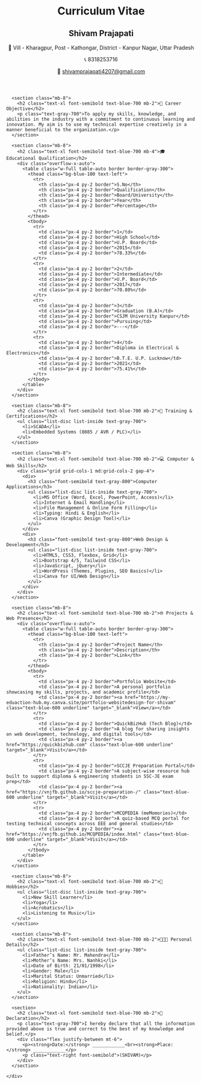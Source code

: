 <!DOCTYPE html>
<html lang="en">
  <head>
    <meta charset="UTF-8" />
    <meta name="viewport" content="width=device-width, initial-scale=1.0" />
    <title>Shivam Prajapati - Portfolio</title>
    <script src="https://cdn.tailwindcss.com"></script>
  </head>
  <body class="bg-gray-100 font-sans text-gray-800">
    <div class="max-w-5xl mx-auto p-6 bg-white shadow-md mt-8 rounded-2xl">
      <header class="mb-10 border-b pb-4">
        <h1 class="text-4xl font-bold text-blue-800 mb-2">Curriculum Vitae</h1>
        <div class="text-left space-y-1">
          <h2 class="text-2xl font-semibold text-gray-800">Shivam Prajapati</h2>
          <p>📍 Vill - Kharagpur, Post - Kathongar, District - Kanpur Nagar, Uttar Pradesh</p>
          <p>📞 <span class="text-gray-700">8318253716</span></p>
          <p>📧 <a href="mailto:shivamprajapati4207@gmail.com" class="text-blue-600 underline">shivamprajapati4207@gmail.com</a></p>
        </div>
      </header>

      <section class="mb-8">
        <h2 class="text-xl font-semibold text-blue-700 mb-2">🎯 Career Objective</h2>
        <p class="text-gray-700">To apply my skills, knowledge, and abilities in the industry with a commitment to continuous learning and innovation. My aim is to use my technical expertise creatively in a manner beneficial to the organization.</p>
      </section>

      <section class="mb-8">
        <h2 class="text-xl font-semibold text-blue-700 mb-4">🎓 Educational Qualification</h2>
        <div class="overflow-x-auto">
          <table class="w-full table-auto border border-gray-300">
            <thead class="bg-blue-100 text-left">
              <tr>
                <th class="px-4 py-2 border">S.No</th>
                <th class="px-4 py-2 border">Qualification</th>
                <th class="px-4 py-2 border">Board/University</th>
                <th class="px-4 py-2 border">Year</th>
                <th class="px-4 py-2 border">Percentage</th>
              </tr>
            </thead>
            <tbody>
              <tr>
                <td class="px-4 py-2 border">1</td>
                <td class="px-4 py-2 border">High School</td>
                <td class="px-4 py-2 border">U.P. Board</td>
                <td class="px-4 py-2 border">2015</td>
                <td class="px-4 py-2 border">78.33%</td>
              </tr>
              <tr>
                <td class="px-4 py-2 border">2</td>
                <td class="px-4 py-2 border">Intermediate</td>
                <td class="px-4 py-2 border">U.P. Board</td>
                <td class="px-4 py-2 border">2017</td>
                <td class="px-4 py-2 border">70.80%</td>
              </tr>
              <tr>
                <td class="px-4 py-2 border">3</td>
                <td class="px-4 py-2 border">Graduation (B.A)</td>
                <td class="px-4 py-2 border">CSJM University Kanpur</td>
                <td class="px-4 py-2 border">Pursuing</td>
                <td class="px-4 py-2 border">---</td>
              </tr>
              <tr>
                <td class="px-4 py-2 border">4</td>
                <td class="px-4 py-2 border">Diploma in Electrical & Electronics</td>
                <td class="px-4 py-2 border">B.T.E. U.P. Lucknow</td>
                <td class="px-4 py-2 border">2021</td>
                <td class="px-4 py-2 border">75.41%</td>
              </tr>
            </tbody>
          </table>
        </div>
      </section>

      <section class="mb-8">
        <h2 class="text-xl font-semibold text-blue-700 mb-2">💼 Training & Certifications</h2>
        <ul class="list-disc list-inside text-gray-700">
          <li>SCADA</li>
          <li>Embedded Systems (8085 / AVR / PLC)</li>
        </ul>
      </section>

      <section class="mb-8">
        <h2 class="text-xl font-semibold text-blue-700 mb-2">💻 Computer & Web Skills</h2>
        <div class="grid grid-cols-1 md:grid-cols-2 gap-4">
          <div>
            <h3 class="font-semibold text-gray-800">Computer Applications</h3>
            <ul class="list-disc list-inside text-gray-700">
              <li>MS Office (Word, Excel, PowerPoint, Access)</li>
              <li>Internet & Email Handling</li>
              <li>File Management & Online Form Filling</li>
              <li>Typing: Hindi & English</li>
              <li>Canva (Graphic Design Tool)</li>
            </ul>
          </div>
          <div>
            <h3 class="font-semibold text-gray-800">Web Design & Development</h3>
            <ul class="list-disc list-inside text-gray-700">
              <li>HTML5, CSS3, Flexbox, Grid</li>
              <li>Bootstrap 4/5, Tailwind CSS</li>
              <li>JavaScript, jQuery</li>
              <li>WordPress (Themes, Plugins, SEO Basics)</li>
              <li>Canva for UI/Web Design</li>
            </ul>
          </div>
        </div>
      </section>

      <section class="mb-8">
        <h2 class="text-xl font-semibold text-blue-700 mb-2">🌐 Projects & Web Presence</h2>
        <div class="overflow-x-auto">
          <table class="w-full table-auto border border-gray-300">
            <thead class="bg-blue-100 text-left">
              <tr>
                <th class="px-4 py-2 border">Project Name</th>
                <th class="px-4 py-2 border">Description</th>
                <th class="px-4 py-2 border">Link</th>
              </tr>
            </thead>
            <tbody>
              <tr>
                <td class="px-4 py-2 border">Portfolio Website</td>
                <td class="px-4 py-2 border">A personal portfolio showcasing my skills, projects, and academic profile</td>
                <td class="px-4 py-2 border"><a href="https://my-eduaction-hub.my.canva.site/portfolio-websitedesign-for-shivam" class="text-blue-600 underline" target="_blank">View</a></td>
              </tr>
              <tr>
                <td class="px-4 py-2 border">QuickBizHub (Tech Blog)</td>
                <td class="px-4 py-2 border">A blog for sharing insights on web development, technology, and digital tools</td>
                <td class="px-4 py-2 border"><a href="https://quickbizhub.com" class="text-blue-600 underline" target="_blank">Visit</a></td>
              </tr>
              <tr>
                <td class="px-4 py-2 border">SCCJE Preparation Portal</td>
                <td class="px-4 py-2 border">A subject-wise resource hub built to support diploma & engineering students in SSC-JE exam prep</td>
                <td class="px-4 py-2 border"><a href="https://vnjfb.github.io/sccje-preparation-/" class="text-blue-600 underline" target="_blank">Visit</a></td>
              </tr>
              <tr>
                <td class="px-4 py-2 border">MCQPEDIA (meMomories)</td>
                <td class="px-4 py-2 border">A quiz-based MCQ portal for testing technical concepts across EEE and general studies</td>
                <td class="px-4 py-2 border"><a href="https://vnjfb.github.io/MCQPEDIA/index.html" class="text-blue-600 underline" target="_blank">Visit</a></td>
              </tr>
            </tbody>
          </table>
        </div>
      </section>

      <section class="mb-8">
        <h2 class="text-xl font-semibold text-blue-700 mb-2">🎨 Hobbies</h2>
        <ul class="list-disc list-inside text-gray-700">
          <li>New Skill Learner</li>
          <li>Yoga</li>
          <li>Acrobatics</li>
          <li>Listening to Music</li>
        </ul>
      </section>

      <section class="mb-8">
        <h2 class="text-xl font-semibold text-blue-700 mb-2">👨‍👩‍👦 Personal Details</h2>
        <ul class="list-disc list-inside text-gray-700">
          <li>Father’s Name: Mr. Mahendra</li>
          <li>Mother’s Name: Mrs. Nanhki</li>
          <li>Date of Birth: 21/01/1998</li>
          <li>Gender: Male</li>
          <li>Marital Status: Unmarried</li>
          <li>Religion: Hindu</li>
          <li>Nationality: Indian</li>
        </ul>
      </section>

      <section>
        <h2 class="text-xl font-semibold text-blue-700 mb-2">📄 Declaration</h2>
        <p class="text-gray-700">I hereby declare that all the information provided above is true and correct to the best of my knowledge and belief.</p>
        <div class="flex justify-between mt-6">
          <p><strong>Date:</strong> ____________<br><strong>Place:</strong> ____________</p>
          <p class="text-right font-semibold">(SHIVAM)</p>
        </div>
      </section>

    </div>
  </body>
</html>
